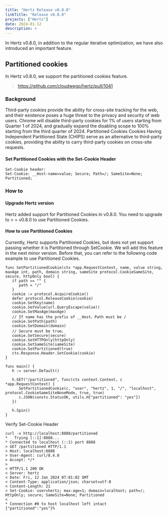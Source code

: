 ```yaml
---
title: "Hertz Release v0.8.0"
linkTitle: "Release v0.8.0"
projects: ["Hertz"]
date: 2024-01-12
description: >
---
```


In Hertz v0.8.0, in addition to the regular iterative optimization, we have also introduced an important feature.

## Partitioned cookies
In Hertz v0.8.0, we support the partitioned cookies feature.
>https://github.com/cloudwego/hertz/pull/1041

### Background
Third-party cookies provide the ability for cross-site tracking for the web, and their existence poses a huge threat to the privacy and security of web users. Chrome will disable third-party cookies for 1% of users starting from Quarter 1 of 2024, and gradually expand the disabling scope to 100% starting from the third quarter of 2024.
Partitioned Cookies Cookies Having Independent Partitioned State (CHIPS) serve as an alternative to third-party cookies, providing the ability to carry third-party cookies on cross-site requests.

#### Set Partitioned Cookies with the Set-Cookie Header
```
Set-Cookie header:
Set-Cookie: __Host-name=value; Secure; Path=/; SameSite=None; Partitioned;
```

### How to

#### Upgrade Hertz version
Hertz added support for Partitioned Cookies in v0.8.0. You need to upgrade to > = v0.8.0 to use Partitioned Cookies.

#### How to use Partitioned Cookies
Currently, Hertz supports Partitioned Cookies, but does not yet support passing whether it is Partitioned through SetCookie. We will add this feature in the next minor version. Before that, you can refer to the following code example to use Partitioned Cookies.

```
func SetPartitionedCookie(ctx *app.RequestContext, name, value string, maxAge int, path, domain string, sameSite protocol.CookieSameSite, secure, httpOnly bool) {
   if path == "" {
      path = "/"
   }
   cookie := protocol.AcquireCookie()
   defer protocol.ReleaseCookie(cookie)
   cookie.SetKey(name)
   cookie.SetValue(url.QueryEscape(value))
   cookie.SetMaxAge(maxAge)
   // If name has the prefix of __Host，Path must be /
   cookie.SetPath(path)
   cookie.SetDomain(domain)
   // Secure must be true。
   cookie.SetSecure(secure)
   cookie.SetHTTPOnly(httpOnly)
   cookie.SetSameSite(sameSite)
   cookie.SetPartitioned(true)
   ctx.Response.Header.SetCookie(cookie)
}

func main() {
   h := server.Default()

   h.GET("/partitioned", func(ctx context.Context, c *app.RequestContext) {
      SetPartitionedCookie(c, "user", "hertz", 1, "/", "localhost", protocol.CookieSameSiteNoneMode, true, true)
      c.JSON(consts.StatusOK, utils.H{"partitioned": "yes"})
   })

   h.Spin()
}
```

Verify Set-Cookie Header

```
curl -v http://localhost:8888/partitioned
*   Trying [::1]:8888...
* Connected to localhost (::1) port 8888
> GET /partitioned HTTP/1.1
> Host: localhost:8888
> User-Agent: curl/8.4.0
> Accept: */*
>
< HTTP/1.1 200 OK
< Server: hertz
< Date: Fri, 12 Jan 2024 07:01:02 GMT
< Content-Type: application/json; charset=utf-8
< Content-Length: 21
< Set-Cookie: user=hertz; max-age=1; domain=localhost; path=/; HttpOnly; secure; SameSite=None; Partitioned
<
* Connection #0 to host localhost left intact
{"partitioned":"yes"}%     
```